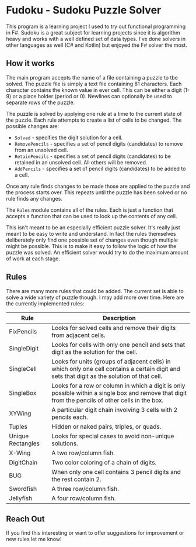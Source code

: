 # Fudoku - Sudoku Puzzle Solver

This program is a learning project I used to try out functional programming in F#.
Sudoku is a great subject for learning projects since it is algorithm heavy and works with a well defined set of data types.
I've done solvers in other languages as well (C# and Kotlin) but enjoyed the F# solver the most.

## How it works

The main program accepts the name of a file containing a puzzle to tbe solved.
The puzzle file is simply a text file containing 81 characters.
Each character contains the known value in ever cell.
This can be either a digit (1-9) or a place holder (period or 0).
Newlines can optionally be used to separate rows of the puzzle.

The puzzle is solved by applying one rule at a time to the current state of the puzzle.
Each rule attempts to create a list of cells to be changed.
The possible changes are:

- `Solved` - specifies the digit solution for a cell.
- `RemovePencils` - specifies a set of pencil digits (candidates) to remove from an unsolved cell.
- `RetainPencils` - specifies a set of pencil digits (candidates) to be retained in an unsolved cell.  All others will be removed.
- `AddPencils` - specifies a set of pencil digits (candidates) to be added to a cell.

Once any rule finds changes to be made those are applied to the puzzle and the process starts over.
This repeats until the puzzle has been solved or no rule finds any changes.

The `Rules` module contains all of the rules.
Each is just a function that accepts a function that can be used to look up the contents of any cell.

This isn't meant to be an especially efficient puzzle solver.
It's really just meant to be easy to write and understand.
In fact the rules themselves deliberately only find one possible set of changes even though multiple might be possible.
This is to make it easy to follow the logic of how the puzzle was solved.
An efficient solver would try to do the maximum amount of work at each stage.

## Rules

There are many more rules that could be added.
The current set is able to solve a wide variety of puzzle though.
I may add more over time.
Here are the currently implemented rules:

| Rule | Description |
|---|---|
| FixPencils | Looks for solved cells and remove their digits from adjacent cells. |
| SingleDigit | Looks for cells with only one pencil and sets that digit as the solution for the cell. |
| SingleCell | Looks for units (groups of adjacent cells) in which only one cell contains a certain digit and sets that digit as the solution of that cell. |
| SingleBox | Looks for a row or column in which a digit is only possible within a single box and remove that digit from the pencils of other cells in the box. |
| XYWing | A particular digit chain involving 3 cells with 2 pencils each. |
| Tuples | Hidden or naked pairs, triples, or quads. |
| Unique Rectangles | Looks for special cases to avoid non-unique solutions. |
| X-Wing | A two row/column fish. |
| DigitChain | Two color coloring of a chain of digits. |
| BUG | When only one cell contains 3 pencil digits and the rest contain 2. |
| Swordfish | A three row/column fish. |
| Jellyfish | A four row/column fish. |

## Reach Out

If you find this interesting or want to offer suggestions for improvement or new rules let me know!
